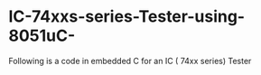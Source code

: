# IC-74xxs-series-Tester-using-8051uC-
Following is a code in embedded C for an IC ( 74xx series) Tester 

